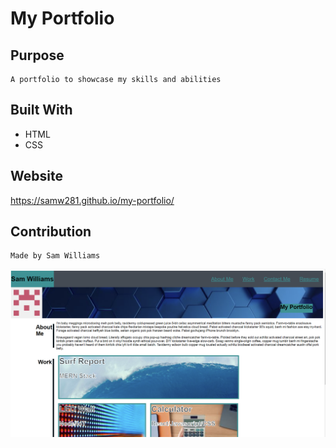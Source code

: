 # My Portfolio

## Purpose
    A portfolio to showcase my skills and abilities 

## Built With
* HTML
* CSS

## Website
https://samw281.github.io/my-portfolio/

## Contribution
    Made by Sam Williams

![Portfolio Screenshot](/assets/images/Screenshot.png)